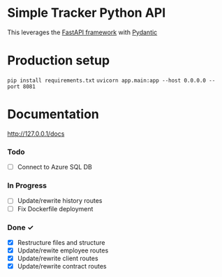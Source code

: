 # Simple Tracker Python API

This leverages the [FastAPI framework](https://fastapi.tiangolo.com/) with [Pydantic](https://docs.pydantic.dev/)

# Production setup

`pip install requirements.txt`
`uvicorn app.main:app --host 0.0.0.0 --port 8081`


# Documentation
http://127.0.0.1/docs

### Todo

- [ ] Connect to Azure SQL DB

### In Progress

- [ ] Update/rewrite history routes
- [ ] Fix Dockerfile deployment

### Done ✓

- [x] Restructure files and structure 
- [x] Update/rewite employee routes
- [x] Update/rewrite client routes 
- [x] Update/rewrite contract routes 

